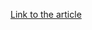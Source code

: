 [Link to the article](https://thehackernews.com/2025/07/weekly-recap-scattered-spider-arrests.html)

